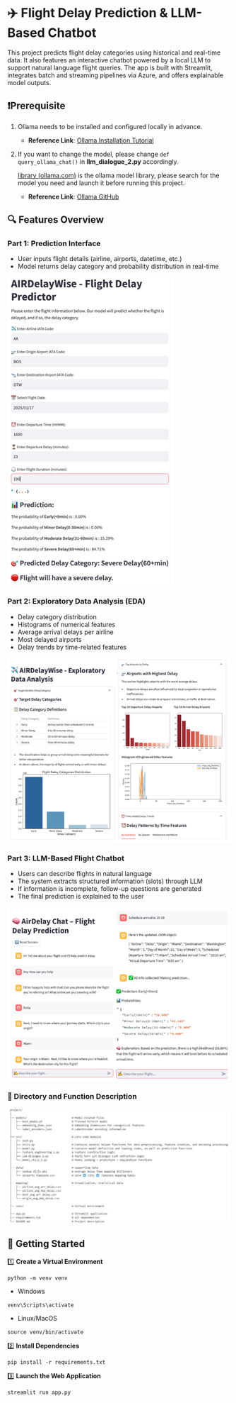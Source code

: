 # ✈️ Flight Delay Prediction & LLM-Based Chatbot
This project predicts flight delay categories using historical and real-time data. It also features an interactive chatbot powered by a local LLM to support natural language flight queries. The app is built with Streamlit, integrates batch and streaming pipelines via Azure, and offers explainable model outputs.

## ❗Prerequisite
1. Ollama needs to be installed and configured locally in advance.

    - **Reference Link**: [Ollama Installation Tutorial](https://www.cnblogs.com/obullxl/p/18295202/NTopic2024071001)

2. If you want to change the model, please change `def query_ollama_chat()` in **llm_dialogue_2.py** accordingly.
    
    [library (ollama.com)](https://ollama.com/library) is the ollama model library, please search for the model you need and launch it before running this project.

    - **Reference Link**: [Ollama GitHub](https://github.com/ollama/ollama)

## 🔍 Features Overview

### Part 1: Prediction Interface
- User inputs flight details (airline, airports, datetime, etc.)
- Model returns delay category and probability distribution in real-time

![Prediction Interface](figs/Prediction_Interface.png)

### Part 2: Exploratory Data Analysis (EDA)
- Delay category distribution
- Histograms of numerical features
- Average arrival delays per airline
- Most delayed airports
- Delay trends by time-related features

![EDA of Training Data](figs/Traindata_EDA.png)

### Part 3: LLM-Based Flight Chatbot
- Users can describe flights in natural language
- The system extracts structured information (slots) through LLM
- If information is incomplete, follow-up questions are generated
- The final prediction is explained to the user

![Chatbot](figs/Chatbot.png)

### 📂 Directory and Function Description

![Directory Structure](figs/Structure.png)

## 🚀 Getting Started

1️⃣ **Create a Virtual Environment**
```
python -m venv venv
```
* Windows
```
venv\Scripts\activate
```
* Linux/MacOS
```
source venv/bin/activate
```

2️⃣ **Install Dependencies**
```
pip install -r requirements.txt
```

3️⃣ **Launch the Web Application**
```
streamlit run app.py
```
